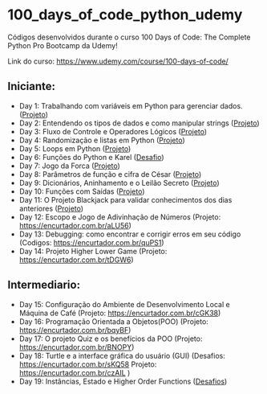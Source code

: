 # 100_days_of_code_python_udemy
 Códigos desenvolvidos durante o curso 100 Days of Code: The Complete Python Pro Bootcamp da Udemy!
 
 Link do curso: https://www.udemy.com/course/100-days-of-code/
 ## Iniciante:
 - Day 1: Trabalhando com variáveis em Python para gerenciar dados. ([Projeto](https://github.com/VictorSnts/100_days_of_code_python_udemy/tree/main/Day%2001%20-%20Beginner%20-%20Working%20with%20Variables%20in%20Python%20to%20Manage%20Data/code/Day1/project))
 - Day 2: Entendendo os tipos de dados e como manipular strings ([Projeto](https://github.com/VictorSnts/100_days_of_code_python_udemy/tree/main/Day%2002%20-%20Beginner%20-%20Understanding%20Data%20Types%20and%20How%20to%20Manipulate%20Strings/code/Day2/project))
 - Day 3: Fluxo de Controle e Operadores Lógicos ([Projeto](https://github.com/VictorSnts/100_days_of_code_python_udemy/tree/main/Day%2003%20-%20Beginner%20-%20Control%20Flow%20and%20Logical%20Operators/code/Day3/project))
 - Day 4: Randomização e listas em Python ([Projeto](https://github.com/VictorSnts/100_days_of_code_python_udemy/tree/main/Day%2004%20-%20Beginner%20-%20Randomisation%20and%20Python%20Lists/code/Day4/project))
 - Day 5: Loops em Python ([Projeto](https://github.com/VictorSnts/100_days_of_code_python_udemy/tree/main/Day%2005%20-%20Beginner%20-%20Python%20Loops/code/Day5/project))
 - Day 6: Funções do Python e Karel ([Desafio](https://github.com/VictorSnts/100_days_of_code_python_udemy/tree/main/Day%2006%20-%20Beginner%20-%20Python%20Functions%20%26%20Karel/code/Day6/challenge))
 - Day 7: Jogo da Forca ([Projeto](https://github.com/VictorSnts/100_days_of_code_python_udemy/tree/main/Day%2007%20-%20Beginner%20-%20Hangman/code/Day7/project))
 - Day 8: Parâmetros de função e cifra de César ([Projeto](https://github.com/VictorSnts/100_days_of_code_python_udemy/tree/main/Day%2008%20-%20Beginner%20-%20Function%20Parameters%20%26%20Caesar%20Cipher/code/Day8/project))
 - Day 9: Dicionários, Aninhamento e o Leilão Secreto ([Projeto](https://github.com/VictorSnts/100_days_of_code_python_udemy/tree/main/Day%2009%20-%20Beginner%20-%20Dictionaries%2C%20Nesting%20and%20the%20Secret%20Auction/code/Day9/project))
 - Day 10: Funções com Saídas ([Projeto](https://github.com/VictorSnts/100_days_of_code_python_udemy/tree/main/Day%2010%20-%20Beginner%20-%20Functions%20with%20Outputs/code/Day10/project))
 - Day 11: O Projeto Blackjack para validar conhecimentos dos dias anteriores ([Projeto](https://github.com/VictorSnts/100_days_of_code_python_udemy/tree/main/Day%2011%20-%20Beginner%20-%20The%20Blackjack%20Capstone%20Project/code/Day11/project))
 - Day 12: Escopo e Jogo de Adivinhação de Números (Projeto: https://encurtador.com.br/aLU56)
 - Day 13: Debugging: como encontrar e corrigir erros em seu código (Codigos: https://encurtador.com.br/quPS1)
 - Day 14: Projeto Higher Lower Game (Projeto: https://encurtador.com.br/tDGW6)

 ## Intermediario:
 - Day 15: Configuração do Ambiente de Desenvolvimento Local e Máquina de Café (Projeto: https://encurtador.com.br/cGK38)
 - Day 16: Programação Orientada a Objetos(POO) (Projeto: https://encurtador.com.br/bqyBF)
 - Day 17: O projeto Quiz e os benefícios da POO (Projeto: https://encurtador.com.br/BNOPY)
 - Day 18: Turtle e a interface gráfica do usuário (GUI) (Desafios: https://encurtador.com.br/sKQ58  Projeto: https://encurtador.com.br/czAIL )
 - Day 19: Instâncias, Estado e Higher Order Functions ([Desafios](https://github.com/VictorSnts/100_days_of_code_python_udemy/tree/main/Day%2019%20-%20Intermediate%20-%20Instances%2C%20State%20and%20Higher%20Order%20Functions/code/day19/challenges))
